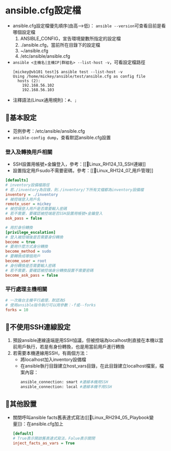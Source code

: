 # ansible.cfg設定檔
- ansible.cfg設定檔優先順序(由高-->低)：
	`ansible --version`可查看目前是看哪個設定檔
	1. ANSIBLE_CONFIG，宣告環境變數所指定的設定檔
	2. ./ansible.cfg，當前所在目錄下的設定檔
	3. ~/ansible.cfg
	4. /etc/ansible/ansible.cfg
- `ansible <主機名|主機IP|群組名> --list-host -v`，可看設定檔路徑
	```console
	[mickey@vb101 test]$ ansible test --list-host -v
	Using /home/mickey/ansible/test/ansible.cfg as config file
	  hosts (2):
		192.168.56.102
		192.168.56.103
	```
- 注釋語法(Linux通用規則)：`#`、`;`

## 🐧基本設定
- 范例參考：/etc/ansible/ansible.cfg
- `ansible-config dump`，查看默認ansible.cfg設置

### 登入及轉換用戶相關
- SSH設置用帳號+金鑰登入，參考：[[🐧Linux_RH124_13_SSH連線]]
- 設置指定用戶sudo不需要密碼，參考：[[🐧Linux_RH124_07_用戶管理]]
```ini
[defaults]
# inventory設備檔路徑
# 若./inventory為目錄，則./inventory/下所有文檔都為inventory設備檔
inventory = ./inventory
# 被控端登入用戶名
remote_user = mickey
# 被控端登入用戶是否需要輸入密碼
# 若不需要，要確認被控端是否SSH設置用帳號+金鑰登入
ask_pass = false

# 用於身份轉換
[privilege_escalation]
# 登入被控端後是否需要身份轉換
become = true
# 要用什麼方式身分轉換
become_method = sudo
# 要轉換成哪個用戶
become_user = root
# 身份轉換是否需要輸入密碼
# 若不需要，要確認被控端身分轉換設置不需要密碼
become_ask_pass = false
```

### 平行處理主機相關
```ini
# 一次幾台主機平行處理，默認為5
# 使用ansible指令執行可以用參數：-f或--forks
forks = 10
```

## 🐧不使用SSH連線設定
1. 預設ansible連線遠端是用SSH協議，但被控端為localhost則直接在本機以當前用戶執行，若是有身份轉換，也是用當前用戶進行轉換
2. 若需要本機連線用SSH，有兩個方法：
	- 將localhost加入inventory設備檔
	- 在ansible執行目錄建立host_vars目錄，在此目錄建立localhost檔案，檔案內容：
		```bash
		ansible_connection: smart #連線本機用SSH
		ansible_connection: local #連線本機不用SSH
		```

## 🐧其他設置
- 關閉呼叫ansible facts舊表達式寫法([[🐧Linux_RH294_05_Playbook變量]])：在ansible.cfg加上
	```ini
	[default]
	# True表示開啟舊表達式寫法，Falue表示關閉
	inject_facts_as_vars = True
	```
